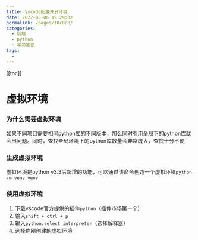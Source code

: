```yaml
---
title: Vscode配置开发环境
date: 2022-05-06 19:29:02
permalink: /pages/10c88b/
categories:
  - 后端
  - python
  - 学习笔记
tags:
  - 
---
```


[[toc]]

# 虚拟环境

### 为什么需要虚拟环境

如果不同项目需要相同python库的不同版本，那么同时引用全局下的python库就会出问题。同时，查找全局环境下的python库数量会非常庞大，查找十分不便
 
### 生成虚拟环境

虚拟环境是python v3.3后新增的功能，可以通过该命令创造一个虚拟环境`python -m venv venv`

### 使用虚拟环境

1.  下载vscode官方提供的插件`python`（插件市场第一个）
2.  输入`shift + ctrl + p`
3.  输入`python:select interpreter`（选择解释器）
4.  选择你刚创建的虚拟环境

